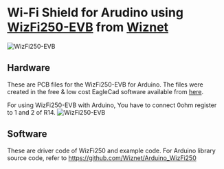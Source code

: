 # Wi-Fi Shield for Arudino using [WizFi250-EVB](http://wizwiki.net/wiki/doku.php?id=products:wizfi250:start) from [Wiznet](http://www.wiznet.co.kr/)


![WizFi250-EVB](https://raw.githubusercontent.com/Wiznet/Arduino_WizFi250/master/WizFi250-EVB.png "WizFi250-EVB")


## Hardware
These are PCB files for the WizFi250-EVB for Arduino. The files were created in the free & low cost EagleCad software available from [here](http://www.cadsoftusa.com/download-eagle/?language=en).

For using WizFi250-EVB with Arduino, You have to connect 0ohm register to 1 and 2 of R14.
![WizFi250-EVB](https://raw.githubusercontent.com/Wiznet/Arduino_WizFi250/master/WizFi250-EVB_1.png "WizFi250-EVB")

## Software
These are driver code of WizFi250 and example code.
For Arduino library source code, refer to https://github.com/Wiznet/Arduino_WizFi250


